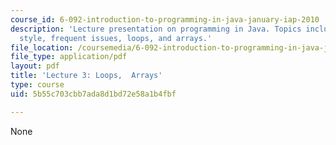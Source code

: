 ```yaml
---
course_id: 6-092-introduction-to-programming-in-java-january-iap-2010
description: 'Lecture presentation on programming in Java. Topics include: good programming
  style, frequent issues, loops, and arrays.'
file_location: /coursemedia/6-092-introduction-to-programming-in-java-january-iap-2010/5b55c703cbb7ada8d1bd72e58a1b4fbf_MIT6_092IAP10_lec03.pdf
file_type: application/pdf
layout: pdf
title: 'Lecture 3: Loops,  Arrays'
type: course
uid: 5b55c703cbb7ada8d1bd72e58a1b4fbf

---
```

None